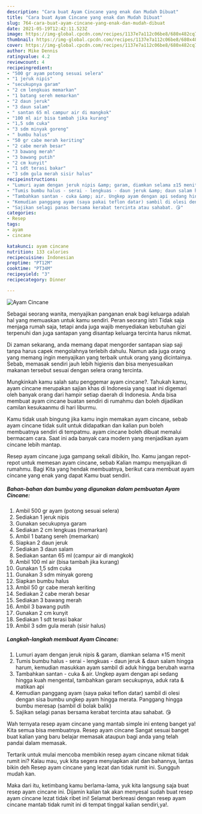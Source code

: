 ```yaml
---
description: "Cara buat Ayam Cincane yang enak dan Mudah Dibuat"
title: "Cara buat Ayam Cincane yang enak dan Mudah Dibuat"
slug: 764-cara-buat-ayam-cincane-yang-enak-dan-mudah-dibuat
date: 2021-05-19T12:42:11.523Z
image: https://img-global.cpcdn.com/recipes/1137e7a112c06be8/680x482cq70/ayam-cincane-foto-resep-utama.jpg
thumbnail: https://img-global.cpcdn.com/recipes/1137e7a112c06be8/680x482cq70/ayam-cincane-foto-resep-utama.jpg
cover: https://img-global.cpcdn.com/recipes/1137e7a112c06be8/680x482cq70/ayam-cincane-foto-resep-utama.jpg
author: Mike Dennis
ratingvalue: 4.2
reviewcount: 4
recipeingredient:
- "500 gr ayam potong sesuai selera"
- "1 jeruk nipis"
- "secukupnya garam"
- "2 cm lengkuas memarkan"
- "1 batang sereh memarkan"
- "2 daun jeruk"
- "3 daun salam"
- " santan 65 ml campur air di mangkok"
- "100 ml air bisa tambah jika kurang"
- "1,5 sdm cuka"
- "3 sdm minyak goreng"
- " bumbu halus"
- "50 gr cabe merah keriting"
- "2 cabe merah besar"
- "3 bawang merah"
- "3 bawang putih"
- "2 cm kunyit"
- "1 sdt terasi bakar"
- "3 sdm gula merah sisir halus"
recipeinstructions:
- "Lumuri ayam dengan jeruk nipis &amp; garam, diamkan selama ±15 menit"
- "Tumis bumbu halus - serai - lengkuas - daun jeruk &amp; daun salam hingga harum, kemudian masukkan ayam sambil di aduk hingga berubah warna"
- "Tambahkan santan - cuka &amp; air. Ungkep ayam dengan api sedang hingga kuah mengental, tambahkan garam secukupnya, aduk rata &amp; matikan api"
- "Kemudian panggang ayam (saya pakai teflon datar) sambil di olesi dengan sisa bumbu ungkep ayam hingga merata. Panggang hingga bumbu meresap (sambil di bolak balik)"
- "Sajikan selagi panas bersama kerabat tercinta atau sahabat. 😘"
categories:
- Resep
tags:
- ayam
- cincane

katakunci: ayam cincane 
nutrition: 133 calories
recipecuisine: Indonesian
preptime: "PT12M"
cooktime: "PT34M"
recipeyield: "3"
recipecategory: Dinner

---
```



![Ayam Cincane](https://img-global.cpcdn.com/recipes/1137e7a112c06be8/680x482cq70/ayam-cincane-foto-resep-utama.jpg)

Sebagai seorang wanita, menyajikan panganan enak bagi keluarga adalah hal yang memuaskan untuk kamu sendiri. Peran seorang istri Tidak saja menjaga rumah saja, tetapi anda juga wajib menyediakan kebutuhan gizi terpenuhi dan juga santapan yang disantap keluarga tercinta harus nikmat.

Di zaman  sekarang, anda memang dapat mengorder santapan siap saji tanpa harus capek mengolahnya terlebih dahulu. Namun ada juga orang yang memang ingin menyajikan yang terbaik untuk orang yang dicintainya. Sebab, memasak sendiri jauh lebih higienis dan bisa menyesuaikan makanan tersebut sesuai dengan selera orang tercinta. 



Mungkinkah kamu salah satu penggemar ayam cincane?. Tahukah kamu, ayam cincane merupakan sajian khas di Indonesia yang saat ini digemari oleh banyak orang dari hampir setiap daerah di Indonesia. Anda bisa membuat ayam cincane buatan sendiri di rumahmu dan boleh dijadikan camilan kesukaanmu di hari liburmu.

Kamu tidak usah bingung jika kamu ingin memakan ayam cincane, sebab ayam cincane tidak sulit untuk didapatkan dan kalian pun boleh membuatnya sendiri di tempatmu. ayam cincane boleh dibuat memalui bermacam cara. Saat ini ada banyak cara modern yang menjadikan ayam cincane lebih mantap.

Resep ayam cincane juga gampang sekali dibikin, lho. Kamu jangan repot-repot untuk memesan ayam cincane, sebab Kalian mampu menyajikan di rumahmu. Bagi Kita yang hendak membuatnya, berikut cara membuat ayam cincane yang enak yang dapat Kamu buat sendiri.

<!--inarticleads1-->

##### Bahan-bahan dan bumbu yang digunakan dalam pembuatan Ayam Cincane:

1. Ambil 500 gr ayam (potong sesuai selera)
1. Sediakan 1 jeruk nipis
1. Gunakan secukupnya garam
1. Sediakan 2 cm lengkuas (memarkan)
1. Ambil 1 batang sereh (memarkan)
1. Siapkan 2 daun jeruk
1. Sediakan 3 daun salam
1. Sediakan  santan 65 ml (campur air di mangkok)
1. Ambil 100 ml air (bisa tambah jika kurang)
1. Gunakan 1,5 sdm cuka
1. Gunakan 3 sdm minyak goreng
1. Siapkan  bumbu halus
1. Ambil 50 gr cabe merah keriting
1. Sediakan 2 cabe merah besar
1. Sediakan 3 bawang merah
1. Ambil 3 bawang putih
1. Gunakan 2 cm kunyit
1. Sediakan 1 sdt terasi bakar
1. Ambil 3 sdm gula merah (sisir halus)




<!--inarticleads2-->

##### Langkah-langkah membuat Ayam Cincane:

1. Lumuri ayam dengan jeruk nipis &amp; garam, diamkan selama ±15 menit
1. Tumis bumbu halus - serai - lengkuas - daun jeruk &amp; daun salam hingga harum, kemudian masukkan ayam sambil di aduk hingga berubah warna
1. Tambahkan santan - cuka &amp; air. Ungkep ayam dengan api sedang hingga kuah mengental, tambahkan garam secukupnya, aduk rata &amp; matikan api
1. Kemudian panggang ayam (saya pakai teflon datar) sambil di olesi dengan sisa bumbu ungkep ayam hingga merata. Panggang hingga bumbu meresap (sambil di bolak balik)
1. Sajikan selagi panas bersama kerabat tercinta atau sahabat. 😘




Wah ternyata resep ayam cincane yang mantab simple ini enteng banget ya! Kita semua bisa membuatnya. Resep ayam cincane Sangat sesuai banget buat kalian yang baru belajar memasak ataupun bagi anda yang telah pandai dalam memasak.

Tertarik untuk mulai mencoba membikin resep ayam cincane nikmat tidak rumit ini? Kalau mau, yuk kita segera menyiapkan alat dan bahannya, lantas bikin deh Resep ayam cincane yang lezat dan tidak rumit ini. Sungguh mudah kan. 

Maka dari itu, ketimbang kamu berlama-lama, yuk kita langsung saja buat resep ayam cincane ini. Dijamin kalian tak akan menyesal sudah buat resep ayam cincane lezat tidak ribet ini! Selamat berkreasi dengan resep ayam cincane mantab tidak rumit ini di tempat tinggal kalian sendiri,ya!.

